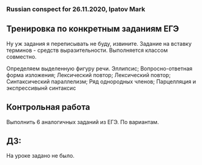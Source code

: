 ### Russian conspect for 26.11.2020, Ipatov Mark

## Тренировка по конкретным заданиям ЕГЭ

Ну уж задания я переписывать не буду, извините. Задание на вставку терминов - средств выразительности. Выполняется классом совместно.

Определяем выделенную фигуру речи.
Эллипсис; Вопросно-ответная форма изложения; Лексический повтор; Лексический повтор; Синтаксический параллелизм; Ряд однородных членов; 
Парцелляция и экспрессивынй синтаксис

## Контрольная работа

Выполнить 6 аналогичных заданий из ЕГЭ. По вариантам.

## ДЗ:
На уроке задано не было.
